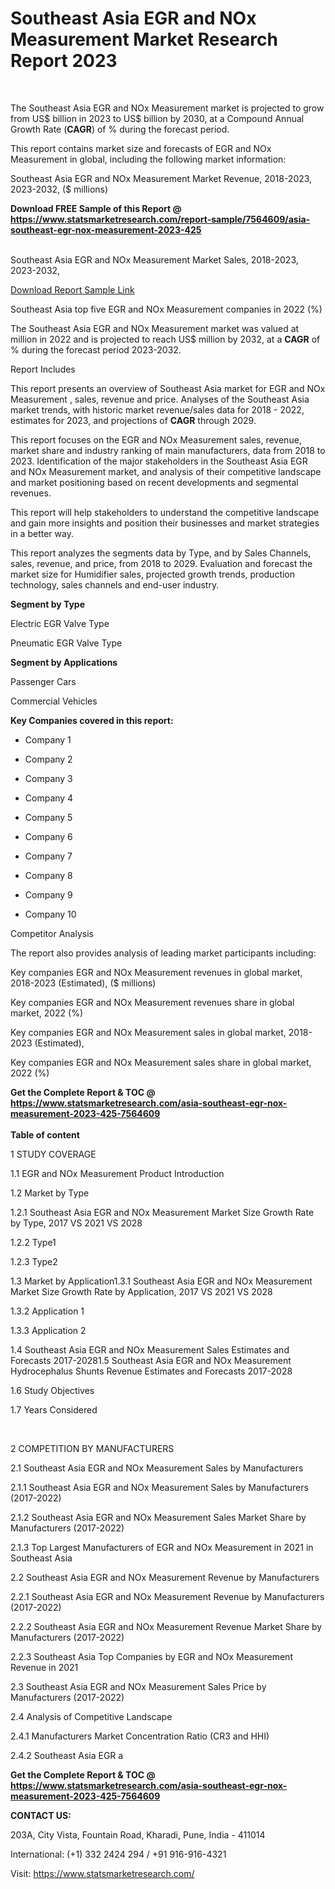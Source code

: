 <h1>Southeast Asia EGR and NOx Measurement Market Research Report 2023</h1><br/><p>The Southeast Asia EGR and NOx Measurement market is projected to grow from US$ billion in 2023 to US$ billion by 2030, at a Compound Annual Growth Rate (<strong>CAGR</strong>) of % during the forecast period.</p><p>
 
 This report contains market size and forecasts of EGR and NOx Measurement in global, including the following market information:</p><p>
 
 Southeast Asia EGR and NOx Measurement Market Revenue, 2018-2023, 2023-2032, ($ millions)</p><div><b>Download FREE Sample of this Report @ <a href="https://www.statsmarketresearch.com/download-free-sample/7564609/asia-southeast-egr-nox-measurement-2023-425">https://www.statsmarketresearch.com/report-sample/7564609/asia-southeast-egr-nox-measurement-2023-425</a></b></div><br><p>
 
 Southeast Asia EGR and NOx Measurement Market Sales, 2018-2023, 2023-2032,</p><p><a href="https://www.statsmarketresearch.com/download-free-sample/7564609/asia-southeast-egr-nox-measurement-2023-425">Download Report Sample Link</a></p><p>
 
 Southeast Asia top five EGR and NOx Measurement companies in 2022 (%)</p><p>
 
 The Southeast Asia EGR and NOx Measurement market was valued at million in 2022 and is projected to reach US$ million by 2032, at a <strong>CAGR</strong> of % during the forecast period 2023-2032.</p><p>
 
 Report Includes</p><p>
 
 This report presents an overview of Southeast Asia market for EGR and NOx Measurement , sales, revenue and price. Analyses of the Southeast Asia market trends, with historic market revenue/sales data for 2018 - 2022, estimates for 2023, and projections of <strong>CAGR</strong> through 2029.</p><p>
 
 This report focuses on the EGR and NOx Measurement sales, revenue, market share and industry ranking of main manufacturers, data from 2018 to 2023. Identification of the major stakeholders in the Southeast Asia EGR and NOx Measurement market, and analysis of their competitive landscape and market positioning based on recent developments and segmental revenues.</p><p>
 
 This report will help stakeholders to understand the competitive landscape and gain more insights and position their businesses and market strategies in a better way.</p><p>
 
 This report analyzes the segments data by Type, and by Sales Channels, sales, revenue, and price, from 2018 to 2029. Evaluation and forecast the market size for Humidifier sales, projected growth trends, production technology, sales channels and end-user industry.</p><p>
 
  <strong>Segment by Type</strong></p><p>
 
 Electric EGR Valve Type</p><p>Pneumatic EGR Valve Type</p><p>
 
 <strong> Segment <strong><strong>by Applications</strong></strong></strong></p><p>
 
 Passenger Cars</p><p>Commercial Vehicles</p><p><strong>Key Companies covered in this report:</strong></p><p>
 
 </p><ul><p></p><li>Company 1</li><p></p><li>Company 2</li><p></p><li>Company 3</li><p></p><li>Company 4</li><p></p><li>Company 5</li><p></p><li>Company 6</li><p></p><li>Company 7</li><p></p><li>Company 8</li><p></p><li>Company 9</li><p></p><li>Company 10</li><p></p></ul><p>Competitor Analysis</p><p>
 
 The report also provides analysis of leading market participants including:</p><p>
 
 Key companies EGR and NOx Measurement revenues in global market, 2018-2023 (Estimated), ($ millions)</p><p>
 
 Key companies EGR and NOx Measurement revenues share in global market, 2022 (%)</p><p>
 
 Key companies EGR and NOx Measurement sales in global market, 2018-2023 (Estimated),</p><p>
 
 Key companies EGR and NOx Measurement sales share in global market, 2022 (%)</p><div><b>Get the Complete Report & TOC @ <a href="https://www.statsmarketresearch.com/asia-southeast-egr-nox-measurement-2023-425-7564609">https://www.statsmarketresearch.com/asia-southeast-egr-nox-measurement-2023-425-7564609</a></b></div><br><b>Table of content</b><p>1 STUDY COVERAGE<br />
 
 1.1 EGR and NOx Measurement Product Introduction<br />
 
 1.2 Market by Type<br />
 
 1.2.1 Southeast Asia EGR and NOx Measurement Market Size Growth Rate by Type, 2017 VS 2021 VS 2028<br />
 
 1.2.2 Type1<br />
 
 1.2.3 Type2<br />
 
 1.3 Market by Application1.3.1 Southeast Asia EGR and NOx Measurement Market Size Growth Rate by Application, 2017 VS 2021 VS 2028<br />
 
 1.3.2 Application 1<br />
 
 1.3.3 Application 2<br />
 
 1.4 Southeast Asia EGR and NOx Measurement Sales Estimates and Forecasts 2017-20281.5 Southeast Asia EGR and NOx Measurement Hydrocephalus Shunts Revenue Estimates and Forecasts 2017-2028<br />
 
 1.6 Study Objectives<br />
 
 1.7 Years Considered<br />
 
 <br />
 
 2 COMPETITION BY MANUFACTURERS<br />
 
 2.1 Southeast Asia EGR and NOx Measurement Sales by Manufacturers<br />
 
 2.1.1 Southeast Asia EGR and NOx Measurement Sales by Manufacturers (2017-2022)<br />
 
 2.1.2 Southeast Asia EGR and NOx Measurement Sales Market Share by Manufacturers (2017-2022)<br />
 
 2.1.3 Top Largest Manufacturers of EGR and NOx Measurement in 2021 in Southeast Asia<br />
 
 2.2 Southeast Asia EGR and NOx Measurement Revenue by Manufacturers<br />
 
 2.2.1 Southeast Asia EGR and NOx Measurement Revenue by Manufacturers (2017-2022)<br />
 
 2.2.2 Southeast Asia EGR and NOx Measurement Revenue Market Share by Manufacturers (2017-2022)<br />
 
 2.2.3 Southeast Asia Top Companies by EGR and NOx Measurement Revenue in 2021<br />
 
 2.3 Southeast Asia EGR and NOx Measurement Sales Price by Manufacturers (2017-2022)<br />
 
 2.4 Analysis of Competitive Landscape<br />
 
 2.4.1 Manufacturers Market Concentration Ratio (CR3 and HHI)<br />
 
 2.4.2 Southeast Asia EGR a<br><div><b>Get the Complete Report & TOC @ <a href="https://www.statsmarketresearch.com/asia-southeast-egr-nox-measurement-2023-425-7564609">https://www.statsmarketresearch.com/asia-southeast-egr-nox-measurement-2023-425-7564609</a></b></div></p>
 
 <b>CONTACT US:</b><br>
 
 203A, City Vista, Fountain Road, Kharadi, Pune, India - 411014 <br>
 
 International: (+1) 332 2424 294 / +91 916-916-4321<br>
 
 Visit: <a href="https://www.statsmarketresearch.com/">https://www.statsmarketresearch.com/</a>
 
 <br>
